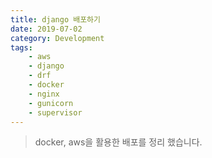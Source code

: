 ```yaml
---
title: django 배포하기
date: 2019-07-02
category: Development
tags:
    - aws
    - django
    - drf
    - docker
    - nginx
    - gunicorn
    - supervisor
---
```


> docker, aws을 활용한 배포를 정리 했습니다. 

